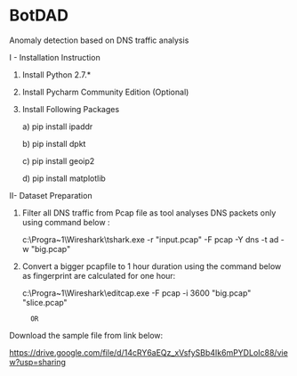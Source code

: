 # BotDAD
Anomaly detection based on DNS traffic analysis


I - Installation Instruction

1. Install Python 2.7.*
2. Install Pycharm Community Edition (Optional)
3. Install Following Packages

      a) pip install ipaddr
  
      b) pip install dpkt
  
      c) pip install geoip2
  
      d) pip install matplotlib
 
 
II- Dataset Preparation
 
 1. Filter all DNS traffic from Pcap file as tool analyses DNS packets only using command below :
 
    c:\Progra~1\Wireshark\tshark.exe  -r "input.pcap" -F pcap -Y dns -t ad -w "big.pcap"
 
 2. Convert a bigger pcapfile to 1 hour duration using the command below as fingerprint are calculated for one hour:
 
     c:\Progra~1\Wireshark\editcap.exe -F pcap -i 3600 "big.pcap"  "slice.pcap"
 
          OR
 
 Download the sample file from link below:
 
 https://drive.google.com/file/d/14cRY6aEQz_xVsfySBb4Ik6mPYDLoIc88/view?usp=sharing
 
 
 
 
